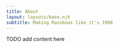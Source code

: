 ```yaml
---
title: About
layout: layouts/base.njk
subtitle: Making Rainbows like it's 1998
---
```


TODO add content here